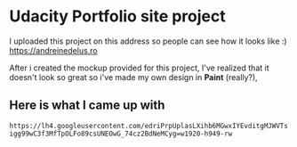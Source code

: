 # Udacity Portfolio site project

I uploaded this project on this address so people can see how it looks like :) https://andreinedelus.ro


After i created the mockup provided for this project, I've realized that it doesn't look so great so i've made my own design in **Paint** (really?),


## Here is what I came up with

`https://lh4.googleusercontent.com/edriPrpUplasLXihb6MGwxIYEvditgMJWVTsigg99wC3f3MfTpOLFo89csUNEOwG_74cz2BdNeMCyg=w1920-h949-rw`

